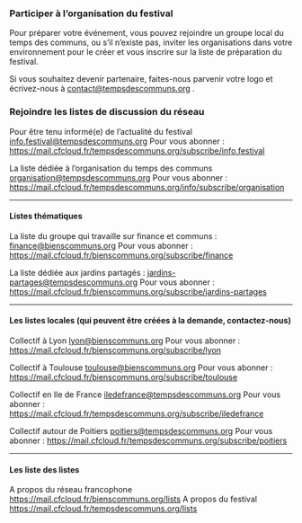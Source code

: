 ### Participer à l’organisation du festival

Pour préparer votre événement, vous pouvez rejoindre un groupe local du temps des communs, ou s’il n’existe pas, inviter les organisations dans votre environnement pour le créer et vous inscrire sur la liste de préparation du festival.

Si vous souhaitez devenir partenaire, faites-nous parvenir votre logo et écrivez-nous à contact@tempsdescommuns.org .

### Rejoindre les listes de discussion du réseau

Pour être tenu informé(e) de l’actualité du festival info.festival@tempsdescommuns.org
Pour vous abonner : https://mail.cfcloud.fr/tempsdescommuns.org/subscribe/info.festival

La liste dédiée à l’organisation du temps des communs organisation@tempsdescommuns.org
Pour vous abonner : https://mail.cfcloud.fr/tempsdescommuns.org/info/subscribe/organisation

************************

#### Listes thématiques

La liste du groupe qui travaille sur finance et communs : finance@bienscommuns.org
Pour vous abonner : https://mail.cfcloud.fr/bienscommuns.org/subscribe/finance

La liste dédiée aux jardins partagés : jardins-partages@tempsdescommuns.org
Pour vous abonner : https://mail.cfcloud.fr/bienscommuns.org/subscribe/jardins-partages

*************************

#### Les listes locales (qui peuvent être créées à la demande, contactez-nous)

Collectif à  Lyon  lyon@bienscommuns.org
Pour vous abonner :  https://mail.cfcloud.fr/bienscommuns.org/subscribe/lyon

Collectif à Toulouse toulouse@bienscommuns.org
Pour vous abonner :  https://mail.cfcloud.fr/bienscommuns.org/subscribe/toulouse

Collectif en Ile de France  iledefrance@tempsdescommuns.org
Pour vous abonner : https://mail.cfcloud.fr/tempsdescommuns.org/subscribe/iledefrance

Collectif autour de Poitiers poitiers@tempsdescommuns.org
Pour vous abonner :  https://mail.cfcloud.fr/tempsdescommuns.org/subscribe/poitiers

**************************

#### Les liste des listes
A propos du réseau francophone
https://mail.cfcloud.fr/bienscommuns.org/lists
A propos du festival
https://mail.cfcloud.fr/tempsdescommuns.org/lists
